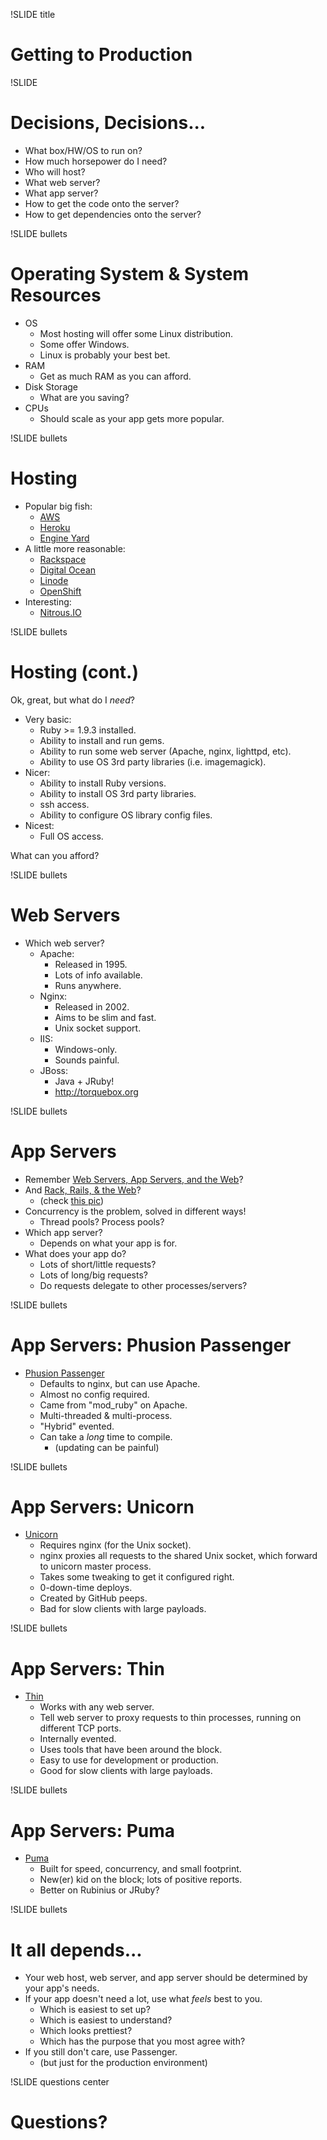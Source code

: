 !SLIDE title
# Getting to Production


!SLIDE
# Decisions, Decisions...

* What box/HW/OS to run on?
* How much horsepower do I need?
* Who will host?
* What web server?
* What app server?
* How to get the code onto the server?
* How to get dependencies onto the server?


!SLIDE bullets
# Operating System & System Resources

* OS
    * Most hosting will offer some Linux distribution.
    * Some offer Windows.
    * Linux is probably your best bet.
* RAM
    * Get as much RAM as you can afford.
* Disk Storage
    * What are you saving?
* CPUs
    * Should scale as your app gets more popular.


!SLIDE bullets
# Hosting

* Popular big fish:
    * [AWS](http://aws.amazon.com)
    * [Heroku](https://www.heroku.com)
    * [Engine Yard](https://www.engineyard.com)
* A little more reasonable:
    * [Rackspace](http://www.rackspace.com)
    * [Digital Ocean](https://www.digitalocean.com)
    * [Linode](https://www.linode.com)
    * [OpenShift](https://www.openshift.com/developers/ruby)
* Interesting:
    * [Nitrous.IO](https://www.nitrous.io)


!SLIDE bullets
# Hosting (cont.)

Ok, great, but what do I _need_?

* Very basic:
    * Ruby >= 1.9.3 installed.
    * Ability to install and run gems.
    * Ability to run some web server (Apache, nginx, lighttpd, etc).
    * Ability to use OS 3rd party libraries (i.e. imagemagick).
* Nicer:
    * Ability to install Ruby versions.
    * Ability to install OS 3rd party libraries.
    * ssh access.
    * Ability to configure OS library config files.
* Nicest:
    * Full OS access.

What can you afford?


!SLIDE bullets
# Web Servers

* Which web server?
    * Apache:
        * Released in 1995.
        * Lots of info available.
        * Runs anywhere.
    * Nginx:
        * Released in 2002.
        * Aims to be slim and fast.
        * Unix socket support.
    * IIS:
        * Windows-only.
        * Sounds painful.
    * JBoss:
        * Java + JRuby!
        * http://torquebox.org


!SLIDE bullets
# App Servers

* Remember [Web Servers, App Servers, and the Web](d4#76)?
* And [Rack, Rails, & the Web](d5#11)?
    * (check [this pic](d5#14))
* Concurrency is the problem, solved in different ways!
    * Thread pools?  Process pools?
* Which app server?
    * Depends on what your app is for.
* What does your app do?
    * Lots of short/little requests?
    * Lots of long/big requests?
    * Do requests delegate to other processes/servers?


!SLIDE bullets
# App Servers: Phusion Passenger

* [Phusion Passenger](https://www.phusionpassenger.com)
    * Defaults to nginx, but can use Apache.
    * Almost no config required.
    * Came from "mod_ruby" on Apache.
    * Multi-threaded & multi-process.
    * "Hybrid" evented.
    * Can take a _long_ time to compile.
        * (updating can be painful)


!SLIDE bullets
# App Servers: Unicorn

* [Unicorn](https://github.com/blog/517-unicorn)
    * Requires nginx (for the Unix socket).
    * nginx proxies all requests to the shared Unix socket, which forward to
      unicorn master process.
    * Takes some tweaking to get it configured right.
    * 0-down-time deploys.
    * Created by GitHub peeps.
    * Bad for slow clients with large payloads.


!SLIDE bullets
# App Servers: Thin

* [Thin](http://code.macournoyer.com/thin/)
    * Works with any web server.
    * Tell web server to proxy requests to thin processes, running on different
      TCP ports.
    * Internally evented.
    * Uses tools that have been around the block.
    * Easy to use for development or production.
    * Good for slow clients with large payloads.


!SLIDE bullets
# App Servers: Puma

* [Puma](http://puma.io)
    * Built for speed, concurrency, and small footprint.
    * New(er) kid on the block; lots of positive reports.
    * Better on Rubinius or JRuby?


!SLIDE bullets
# It all depends...

* Your web host, web server, and app server should be determined by your app's
  needs.
* If your app doesn't need a lot, use what _feels_ best to you.
    * Which is easiest to set up?
    * Which is easiest to understand?
    * Which looks prettiest?
    * Which has the purpose that you most agree with?
* If you still don't care, use Passenger.
    * (but just for the production environment)


!SLIDE questions center
# Questions?
